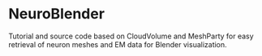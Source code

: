 # NeuroBlender
Tutorial and source code based on CloudVolume and MeshParty for easy retrieval of neuron meshes and EM data for Blender visualization.
